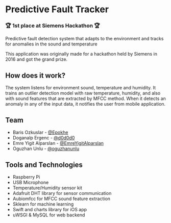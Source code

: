# Predictive Fault Tracker

### :trophy: 1st place at Siemens Hackathon :trophy:

Predictive fault detection system that adapts to the environment and tracks for anomalies in the sound and temperature

This application was originally made for a hackathon held by Siemens in 2016 and got the grand prize.


## How does it work?
The system listens for environment sound, temperature and humidity. It trains an outlier detection model with raw temperature, humidity, and also with sound features that are extracted by MFCC method. When it detects an anomaly in any of the input data, it notifies the user from mobile application.

## Team
 - Baris Ozkuslar - [@Epokhe](https://github.com/Epokhe)
 - Doganalp Ergenc - [@d0d0d0](https://github.com/d0d0d0)
 - Emre Yigit Alparslan - [@EmreYigitAlparslan](https://github.com/EmreYigitAlparslan)
 - Oguzhan Unlu - [@oguzhanunlu](https://github.com/oguzhanunlu)


## Tools and Technologies
 - Raspberry Pi
 - USB Microphone
 - Temperature/Humidity sensor kit
 - Adafruit DHT library for sensor communication
 - Aubiomfcc for MFCC sound feature extraction
 - Sklearn for machine learning
 - Swift and charts library for iOS app
 - uWSGI & MySQL for web backend


